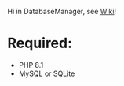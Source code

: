 Hi in DatabaseManager, see [Wiki](https://github.com/krzysztofzylka/DatabaseManager/wiki)!

# Required:
- PHP 8.1
- MySQL or SQLite
